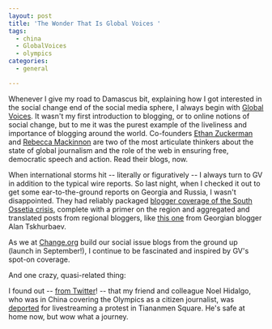 ```yaml
---
layout: post
title: 'The Wonder That Is Global Voices '
tags:
  - china
  - GlobalVoices
  - olympics
categories:
  - general

---
```


Whenever I give my road to Damascus bit, explaining how I got interested in the social change end of the social media sphere, I always begin with <a href="http://globalvoicesonline.org/">Global Voices</a>. It wasn't my first introduction to blogging, or to online notions of social change, but to me it was the purest example of the liveliness and importance of blogging around the world. Co-founders <a href="http://www.ethanzuckerman.com/blog/">Ethan Zuckerman</a> and <a href="http://rconversation.blogs.com/">Rebecca Mackinnon</a> are two of the most articulate thinkers about the state of global journalism and the role of the web in ensuring free, democratic speech and action. Read their blogs, now.

When international storms hit -- literally or figuratively -- I always turn to GV in addition to the typical wire reports. So last night, when I checked it out to get some ear-to-the-ground reports on Georgia and Russia, I wasn't disappointed. They had reliably packaged <a href="http://globalvoicesonline.org/specialcoverage/south-ossetia-crisis-2008/">blogger coverage of the South Ossetia crisis</a>, complete with a primer on the region and aggregated and translated posts from regional bloggers, like <a href="http://globalvoicesonline.org/2008/08/12/georgia-russian-troops-in-georgian-villages/">this one</a> from Georgian blogger Alan Tskhurbaev.

As we at <a href="http://change.org">Change.org</a> build our social issue blogs from the ground up (launch in September!), I continue to be fascinated and inspired by GV's spot-on coverage.

And one crazy, quasi-related thing:

I found out -- <a href="http://twitter.com/noneck/statuses/883148439">from Twitter</a>! -- that my friend and colleague Noel Hidalgo, who was in China covering the Olympics as a citizen journalist, was <a href="http://globalvoicesonline.org/2008/08/10/china-citizen-reporter-to-be-deported/">deported</a> for livestreaming a protest in Tiananmen Square. He's safe at home now, but wow what a journey.
